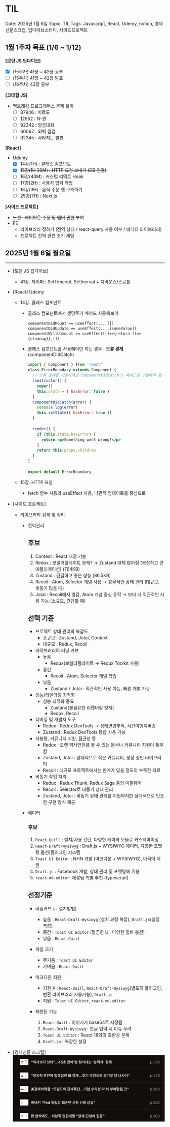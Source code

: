 # TIL

Date: 2025년 1월 6일
Topic: TIL
Tags: Javascript, React, Udemy, notion, 경제신문스크랩, 딥다이브스터디, 사이드프로젝트

## 1월 1주차 목표 (1/6 ~ 1/12)

**[모던 JS 딥다이브]**

- [x] ~~(15주차) 41장 ~ 42장 공부~~
- [ ] (15주차) 41장 ~ 42장 발표
- [ ] (16주차) 43장 공부

**[코테합 JS]**

- 백트래킹 프로그래머스 문제 풀이
  - [ ] 87946 : 피로도
  - [ ] 12952 : N-퀸
  - [ ] 92342 : 양궁대회
  - [ ] 60062 : 외벽 점검
  - [ ] 92345 : 사라지는 발판

**[React]**

- Udemy
  - [x] ~~14강(1H) : 클래스 컴포넌트~~
  - [x] ~~15강(1H 30M) : HTTP 요청 보내기 (DB 연결)~~
  - [ ] 16강(40M) : 커스텀 리액트 Hook
  - [ ] 17강(2H) : 사용자 입력 작업
  - [ ] 18강(3H) : 음식 주문 앱 구축하기
  - [ ] 25강(7H) : Next.js

**[사이드 프로젝트]**

- ~~노션 : 레이아웃 수정 및 멤버 권한 부여~~
- FE
  - 라이브러리 정하기 (전역 상태 / react-query 사용 여부 / 에디터 라이브러리)
  - 프로젝트 전역 관련 초기 세팅

## 2025년 1월 6일 월요일

---

- [모던 JS 딥다이브]

  - 41장. 타이머 : SetTimeout, SetInerval + 디바운스/스로틀

- [React] Udemy

  - 14강. 클래스 컴포넌트

    - 클래스 컴포넌트에서 생명주기 메서드 사용해보기
      ```
      componentDidMount == useEffect(...,[])
      componentDidUpdate == useEffect(...,[someValue])
      componentWillUnmount == useEffect(()=>{return ()=>{cleanup}},[])
      ```
    - 클래스 컴포넌트를 사용해야만 하는 경우 : **오류 경계** (componentDidCatch)

      ```jsx
      import { Component } from 'react'
      class ErrorBoundary extends Component {
        // 오류 경계를 사용하려면 componentDidCatch() 메서드를 구현해야 함 -> class 컴포넌트에서만 사용 가능
        constructor() {
          super()
          this.state = { hasError: false }
        }
        componentDidCatch(error) {
          console.log(error)
          this.setState({ hasError: true })
        }

        render() {
          if (this.state.hasError) {
            return <p>Something went wrong!</p>
          }
          return this.props.children
        }
      }

      export default ErrorBoundary
      ```

  - 15강. HTTP 요청
    - fetch 함수 사용과 useEffect 사용, 낙관적 업데이트를 중심으로

- [사이드 프로젝트]

  - 라이브러리 검색 및 정리

    - 전역관리
      ## 후보
      1. Context : React 내장 기능
      2. Redux : 보일러플레이트 문제? → Zustand 대체 많아짐 (복잡하고 큰 애플리케이션) (764KB)
      3. Zustand : 간결하고 좋은 성능 (86.5KB)
      4. Recoil : Atom, Selector 개념 사용 → 효율적인 상태 관리 (대규모, 비동기 많을 때)
      5. Jotai : Recoil에서 영감, Atom 개념 중심 동작 → 보다 더 직관적인 사용 가능 (소규모, 간단할 때)
      ## 선택 기준
      - 프로젝트 상태 관리의 복잡도
        - 소규모 : Zustand, Jotai, Context
        - 대규모 : Redux, Recoil
      - 라이브러리의 러닝 커브
        - 높음
          - Redux(보일러플레이트 → Redux Toolkit 사용)
        - 중간
          - Recoil : Atom, Selector 개념 학습
        - 낮음
          - Zustand / Jotai : 직관적인 사용 가능, 빠른 개발 가능
      - 성능/리렌더링 최적화
        - 성능 최적화 중요
          - Zustand(불필요한 리렌더링 방지)
          - Redux, Recoil
      - 디버깅 및 개발자 도구
        - Redux : Redux DevTools → 상태변경추적, 시간여행디버깅
        - Zustand : Redux DevTools 통합 사용 가능
      - 사용량, 커뮤니티 지원, 접근성 등
        - Redux : 오랜 역사인만큼 볼 수 있는 문서나 커뮤니티 지원이 풍부함
        - Zustand, Jotai : 상대적으로 작은 커뮤니티, 성장 중인 라이브러리
        - Recoil : 대규모 프로젝트에서는 한계가 있을 정도의 부족한 자료
      - 비동기 작업 처리
        - Redux : Redux Thunk, Redux Saga 등의 미들웨어
        - Recoil : Selector로 비동기 상태 관리
        - Zustand, Jotai : 비동기 상태 관리를 지원하지만 상대적으로 단순한 구현 방식 제공
    - 에디터

      ### 후보

      1. `React-Quill` : 설치/사용 간단, 다양한 테마와 모듈로 커스터마이징
      2. `React-Draft-Wysiwyg` : Draft.js + WYSIWYG 에디터, 다양한 포맷팅 옵션/플러그인 시스템
      3. `Toast UI Editor` : NHN 개발 (마크다운 + WYSIWYG), 다국어 지원
      4. `Draft.js` : Facebook 개발, 상태 관리 및 포맷팅에 유용
      5. `react-md-editor`: 재성님 특별 추천 (typescript)

      ## 선정기준

      - 러닝커브 (+ 설치방법)
        - 높음 : `React-Draft-Wysiwyg` (설치 과정 복잡), `Draft.js`(설정 복잡)
        - 중간 : `Toast UI Editor` (깔끔한 UI, 다양한 툴바 옵션)
        - 낮음 : `React-Quill`
      - 파일 크기
        - 무거움 : `Toast UI Editor`
        - 가벼움 : `React-Quill`
      - 마크다운 지원

        - 지원 X : `React-Quill`, `React-Draft-Wysiwyg`(별도의 플러그인, 변환 라이브러리 사용가능), `Draft.js`
        - 지원 : `Toast UI Editor`, `react-md-editor`

      - 제한된 기능
        1. `React-Quill` : 이미지가 base64로 저장됨
        2. `React-Draft-Wysiwyg` : 한글 입력 시 이슈 우려
        3. `Toast UI Editor` : React 18와의 호환성 문제
        4. `Draft.js` : 복잡한 설정

- [경제신문 스크랩]
  ![image.png](asset/250106.png)
